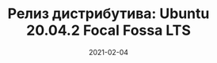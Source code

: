 ---
layout: post
title:  "Релиз дистрибутива: Ubuntu 20.04.2 Focal Fossa LTS"
date: 2021-02-04   
---